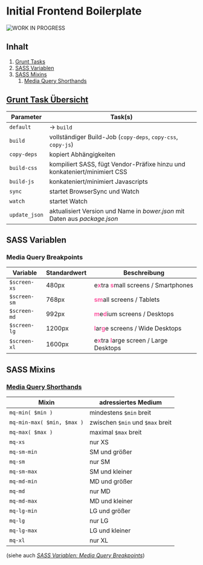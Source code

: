 Initial Frontend Boilerplate
============================

![WORK IN PROGRESS](https://i1.sndcdn.com/artworks-000072976459-djwz6g-t200x200.jpg)

## Inhalt

1. [Grunt Tasks](#grunttasks)
2. [SASS Variablen](#sassvars)
3. [SASS Mixins](#sassmixins)
	1. [Media Query Shorthands](#mqshorthands)


## [Grunt Task Übersicht](id:grunttasks)

| Parameter      | Task(s)               |
|----------------|-----------------------|
| `default`      | -> `build`
| `build`        | vollständiger Build-Job (`copy-deps`, `copy-css`, `copy-js`)
| `copy-deps`    | kopiert Abhängigkeiten
| `build-css`    | kompiliert SASS, fügt Vendor-Präfixe hinzu und konkateniert/minimiert CSS
| `build-js`     | konkateniert/minimiert Javascripts
| `sync`         | startet BrowserSync und Watch
| `watch`        | startet Watch
| `update_json`  | aktualisiert Version und Name in _bower.json_ mit Daten aus _package.json_


## SASS Variablen

### Media Query Breakpoints

| Variable     | Standardwert  | Beschreibung  |
|--------------|---------------|---------------|
| `$screen-xs` | 480px         | e<span style="color:#fe57a1">__x__</span>tra <span style="color:#fe57a1">__s__</span>mall screens / Smartphones
| `$screen-sm` | 768px         | <span style="color:#fe57a1">__sm__</span>all screens / Tablets
| `$screen-md` | 992px         | <span style="color:#fe57a1">__m__</span>e<span style="color:#fe57a1">__d__</span>ium screens / Desktops
| `$screen-lg` | 1200px        | <span style="color:#fe57a1">__l__</span>ar<span style="color:#fe57a1">__g__</span>e screens / Wide Desktops
| `$screen-xl` | 1600px        | e<span style="color:#fe57a1">__x__</span>tra <span style="color:#fe57a1">__l__</span>arge screen / Large Desktops

## SASS Mixins

### [Media Query Shorthands](id:mqshorthands)

| Mixin                      | adressiertes Medium |
|----------------------------|---------------------|
| `mq-min( $min )`           | mindestens `$min` breit
| `mq-min-max( $min, $max )` | zwischen `$min` und `$max` breit
| `mq-max( $max )`           | maximal `$max` breit
| `mq-xs`                    | nur XS
| `mq-sm-min`                | SM und größer
| `mq-sm`                    | nur SM
| `mq-sm-max`                | SM und kleiner
| `mq-md-min`                | MD und größer
| `mq-md`                    | nur MD
| `mq-md-max`                | MD und kleiner
| `mq-lg-min`                | LG und größer
| `mq-lg`                    | nur LG
| `mq-lg-max`                | LG und kleiner
| `mq-xl`                    | nur XL

(siehe auch *[SASS Variablen: Media Query Breakpoints](#mqbreakpoints)*)
